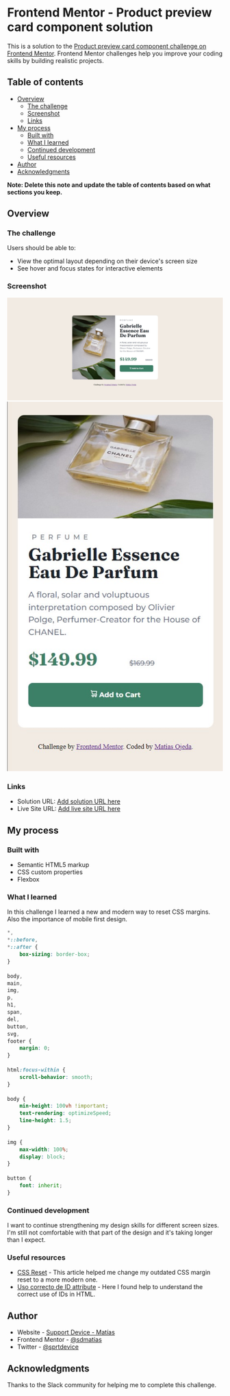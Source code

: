 # Frontend Mentor - Product preview card component solution

This is a solution to the [Product preview card component challenge on Frontend Mentor](https://www.frontendmentor.io/challenges/product-preview-card-component-GO7UmttRfa). Frontend Mentor challenges help you improve your coding skills by building realistic projects. 

## Table of contents

- [Overview](#overview)
  - [The challenge](#the-challenge)
  - [Screenshot](#screenshot)
  - [Links](#links)
- [My process](#my-process)
  - [Built with](#built-with)
  - [What I learned](#what-i-learned)
  - [Continued development](#continued-development)
  - [Useful resources](#useful-resources)
- [Author](#author)
- [Acknowledgments](#acknowledgments)

**Note: Delete this note and update the table of contents based on what sections you keep.**

## Overview

### The challenge

Users should be able to:

- View the optimal layout depending on their device's screen size
- See hover and focus states for interactive elements

### Screenshot

![](./images/screenshot-desktop.jpg)
![](./images/screenshot-mobile.jpg)

### Links

- Solution URL: [Add solution URL here](https://your-solution-url.com)
- Live Site URL: [Add live site URL here](https://your-live-site-url.com)

## My process

### Built with

- Semantic HTML5 markup
- CSS custom properties
- Flexbox

### What I learned

In this challenge I learned a new and modern way to reset CSS margins. Also the importance of mobile first design.

```css
*,
*::before,
*::after {
    box-sizing: border-box;
}

body,
main,
img,
p,
h1,
span,
del,
button,
svg,
footer {
    margin: 0;
}

html:focus-within {
    scroll-behavior: smooth;
}

body {
    min-height: 100vh !important;
    text-rendering: optimizeSpeed;
    line-height: 1.5;
}

img {
    max-width: 100%;
    display: block;
}

button {
    font: inherit;
}
```

### Continued development

I want to continue strengthening my design skills for different screen sizes. I'm still not comfortable with that part of the design and it's taking longer than I expect.

### Useful resources

- [CSS Reset](https://andy-bell.co.uk/a-modern-css-reset/) - This article helped me change my outdated CSS margin reset to a more modern one.
- [Uso correcto de ID attribute](https://fedmentor.dev/posts/id-attribute-masterclass/) - Here I found help to understand the correct use of IDs in HTML.

## Author

- Website - [Support Device - Matías](https://sprtdevice.blogspot.com/)
- Frontend Mentor - [@sdmatias](https://www.frontendmentor.io/profile/sdmatias)
- Twitter - [@sprtdevice](https://www.twitter.com/sprtdevice)

## Acknowledgments

Thanks to the Slack community for helping me to complete this challenge.
